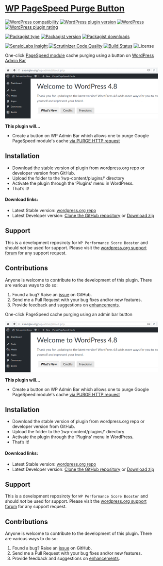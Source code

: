 [WP PageSpeed Purge Button](https://wordpress.org/plugins/wp-purge-pagespeed-button/)
===========================

[![WordPress compatibility](https://img.shields.io/wordpress/v/wp-purge-pagespeed-button.svg)](https://wordpress.org/plugins/wp-purge-pagespeed-button/)
[![WordPress plugin version](https://img.shields.io/wordpress/plugin/v/wp-purge-pagespeed-button.svg)](https://wordpress.org/plugins/wp-purge-pagespeed-button/)
[![WordPress](https://img.shields.io/wordpress/plugin/dt/wp-purge-pagespeed-button.svg)](https://wordpress.org/support/plugin/wp-purge-pagespeed-button/)
[![WordPress plugin rating](https://img.shields.io/wordpress/plugin/r/wp-purge-pagespeed-button.svg)](https://wordpress.org/plugins/wp-purge-pagespeed-button/)

[![Packagist type](https://img.shields.io/badge/Packagist-wordpress%20plugin-blue.svg)](https://packagist.org/packages/salaros/wp-purge-pagespeed-button)
[![Packagist version](https://img.shields.io/packagist/v/salaros/wp-purge-pagespeed-button.svg)](https://packagist.org/packages/salaros/wp-purge-pagespeed-button)
[![Packagist downloads](https://img.shields.io/packagist/dt/salaros/wp-purge-pagespeed-button.svg)](https://packagist.org/packages/salaros/wp-purge-pagespeed-button)

[![SensioLabs Insight](https://img.shields.io/sensiolabs/i/f440bb3c-e483-44d5-a69d-0064a1212714.svg)](https://insight.sensiolabs.com/projects/f440bb3c-e483-44d5-a69d-0064a1212714)
[![Scrutinizer Code Quality](https://scrutinizer-ci.com/g/salaros/wp-purge-pagespeed-button/badges/quality-score.png?b=master)](https://scrutinizer-ci.com/g/salaros/wp-purge-pagespeed-button/?branch=master)
[![Build Status](https://scrutinizer-ci.com/g/salaros/wp-purge-pagespeed-button/badges/build.png?b=master)](https://scrutinizer-ci.com/g/salaros/wp-purge-pagespeed-button/build-status/master)
![License](https://img.shields.io/badge/license-MIT-blue.svg?maxAge=2592000)

One-click [PageSpeed module](https://developers.google.com/speed/pagespeed/module/) cache purging using a button on [WordPress Admin Bar](https://codex.wordpress.org/Toolbar) 

![alt text](/assets/how_to_use.gif "Logo Title Text 1")

**This plugin will...**
* Create a button on WP Admin Bar which allows one to purge Google PageSpeed module's cache [via PURGE HTTP request](https://modpagespeed.com/doc/system#purge_cache)

## Installation
* Download the stable version of plugin from wordpress.org repo or developer version from GitHub.
* Upload the folder to the ‘/wp-content/plugins/‘ directory
* Activate the plugin through the ‘Plugins’ menu in WordPress.
* That’s it!

#### Download links:
* Latest Stable version: [wordpress.org repo](https://wordpress.org/plugins/wp-purge-pagespeed-button/)
* Latest Developer version: [Clone the GitHub repository](https://github.com/salaros/wp-purge-pagespeed-button.git) or [Download zip](https://github.com/salaros/wp-purge-pagespeed-button/archive/master.zip)

## Support
This is a development reposiroty for `WP Performance Score Booster` and should _not_ be used for support. Please visit the [wordpress.org support forum](http://wordpress.org/support/plugin/wp-purge-pagespeed-button#postform) for any support request.

## Contributions
Anyone is welcome to contribute to the development of this plugin. There are various ways to do so:

1. Found a bug? Raise an [issue](https://github.com/salaros/wp-purge-pagespeed-button/issues?direction=desc&labels=bug&page=1&sort=created&state=open) on GitHub.
2. Send me a Pull Request with your bug fixes and/or new features.
3. Provide feedback and suggestions on [enhancements](https://github.com/salaros/wp-purge-pagespeed-button/issues?direction=desc&labels=enhancement&page=1&sort=created&state=open).


One-click PageSpeed cache purging using an admin bar button

![alt text](/assets/how_to_use.gif "Logo Title Text 1")

**This plugin will...**
* Create a button on WP Admin Bar which allows one to purge Google PageSpeed module's cache [via PURGE HTTP request](https://modpagespeed.com/doc/system#purge_cache)

## Installation
* Download the stable version of plugin from wordpress.org repo or developer version from GitHub.
* Upload the folder to the ‘/wp-content/plugins/‘ directory
* Activate the plugin through the ‘Plugins’ menu in WordPress.
* That’s it!

#### Download links:
* Latest Stable version: [wordpress.org repo](https://wordpress.org/plugins/wp-purge-pagespeed-button/)
* Latest Developer version: [Clone the GitHub repository](https://github.com/salaros/wp-purge-pagespeed-button.git) or [Download zip](https://github.com/salaros/wp-purge-pagespeed-button/archive/master.zip)

## Support
This is a development reposiroty for `WP Performance Score Booster` and should _not_ be used for support. Please visit the [wordpress.org support forum](http://wordpress.org/support/plugin/wp-purge-pagespeed-button#postform) for any support request.

## Contributions
Anyone is welcome to contribute to the development of this plugin. There are various ways to do so:

1. Found a bug? Raise an [issue](https://github.com/salaros/wp-purge-pagespeed-button/issues?direction=desc&labels=bug&page=1&sort=created&state=open) on GitHub.
2. Send me a Pull Request with your bug fixes and/or new features.
3. Provide feedback and suggestions on [enhancements](https://github.com/salaros/wp-purge-pagespeed-button/issues?direction=desc&labels=enhancement&page=1&sort=created&state=open).
